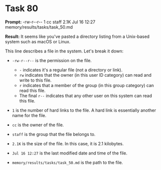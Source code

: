 # Task 80

**Prompt:** -rw-r--r--  1 cc  staff   2.1K Jul 16 12:27 memory/results/tasks/task_50.md

**Result:**
It seems like you've pasted a directory listing from a Unix-based system such as macOS or Linux.

This line describes a file in the system. Let's break it down:

- `-rw-r--r--` is the permission on the file. 
   - `-` indicates it's a regular file (not a directory or link).
   - `rw` indicates that the owner (in this user ID category) can read and write to this file.
   - `r` indicates that a member of the group (in this group category) can read this file.
   - The final `r--` indicates that any other user on this system can read this file.

- `1` is the number of hard links to the file. A hard link is essentially another name for the file.

- `cc` is the owner of the file.

- `staff` is the group that the file belongs to.

- `2.1K` is the size of the file. In this case, it is 2.1 kilobytes.

- `Jul 16 12:27` is the last modified date and time of the file. 

- `memory/results/tasks/task_50.md` is the path to the file.
